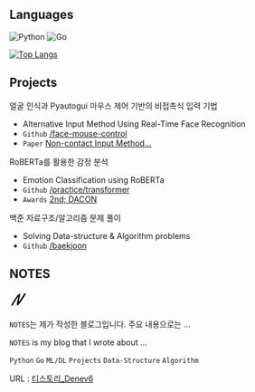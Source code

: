 ## Languages
<p>
<img alt="Python" src="https://img.shields.io/badge/Python-3776AB.svg?&style=for-the-badge&logo=Python&logoColor=white"/> 
<img alt="Go" src="https://img.shields.io/badge/Go-00ADD8.svg?&style=for-the-badge&logo=Go&logoColor=white"/> 
</p>

[![Top Langs](https://github-readme-stats.vercel.app/api/top-langs/?username=Denev6&layout=compact&theme=vision-friendly-light)](https://github.com/Denev6)


## Projects

얼굴 인식과 Pyautogui 마우스 제어 기반의 비접촉식 입력 기법
- Alternative Input Method Using Real-Time Face Recognition
- `Github` [/face-mouse-control](https://github.com/Denev6/face-mouse-control)
- `Paper` [Non-contact Input Method...](http://koreascience.or.kr/article/JAKO202228049092231.page)


RoBERTa를 활용한 감정 분석
- Emotion Classification using RoBERTa
- `Github` [/practice/transformer](https://github.com/Denev6/practice/tree/main/transformer)
- `Awards` [2nd; DACON](https://dacon.io/competitions/official/236027/leaderboard?selected=awards) 


백준 자료구조/알고리즘 문제 풀이
- Solving Data-structure & Algorithm problems
- `Github` [/baekjoon](https://github.com/Denev6/baekjoon)


## NOTES

<a href="https://denev6.tistory.com/" target="_blank"><img alt="NOTES-logo" src="./notes-32x32.png"/></a>

`NOTES`는 제가 작성한 블로그입니다. 주요 내용으로는 ...

`NOTES` is my blog that I wrote about ... 

`Python` `Go` `ML/DL` `Projects` `Data-Structure` `Algorithm`

URL : [티스토리_Denev6](https://denev6.tistory.com/)
